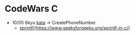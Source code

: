 # CodeWars C

- 10/05 6kyu [kata](https://www.codewars.com/kata/525f50e3b73515a6db000b83/c) -> CreatePhoneNumber. 
    - [sprintf()]()https://www.geeksforgeeks.org/sprintf-in-c/)
